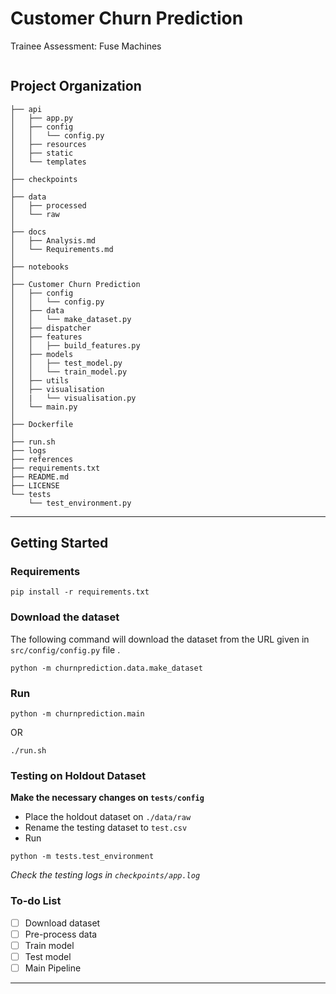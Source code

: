 Customer Churn Prediction
==============================

Trainee Assessment: Fuse Machines



<p align="center">
<img src=""  />
</p>


Project Organization
------------
```
├── api
│   ├── app.py
│   ├── config
│   │   └── config.py
│   ├── resources
│   ├── static
│   └── templates
│  
├── checkpoints
│  
├── data
│   ├── processed
│   └── raw
│  
├── docs
│   ├── Analysis.md
│   └── Requirements.md
│  
├── notebooks
│ 
├── Customer Churn Prediction
│   ├── config
│   │   └── config.py
│   ├── data
│   │   └── make_dataset.py
│   ├── dispatcher
│   ├── features
│   │   ├── build_features.py
│   ├── models
│   │   ├── test_model.py
│   │   └── train_model.py
│   ├── utils
│   ├── visualisation
│   |   └── visualisation.py
│   └── main.py
│ 
├── Dockerfile
│ 
├── run.sh
├── logs
├── references
├── requirements.txt
├── README.md
├── LICENSE
└── tests
    └── test_environment.py
```
--------


## Getting Started

### Requirements

```
pip install -r requirements.txt
```

### Download the dataset

The following command will download the dataset from the URL given in `src/config/config.py` file .

```
python -m churnprediction.data.make_dataset
```

### Run

```
python -m churnprediction.main
```
OR

```
./run.sh
```

### Testing on Holdout Dataset

**Make the necessary changes on `tests/config`**

- Place the holdout dataset on `./data/raw`
- Rename the testing dataset to `test.csv`
- Run

```
python -m tests.test_environment
```

_Check the testing logs in `checkpoints/app.log`_

### To-do List

- [ ] Download dataset
- [ ] Pre-process data
- [ ] Train model
- [ ] Test model
- [ ] Main Pipeline

-------------------------------
